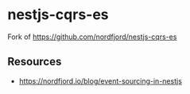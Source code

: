 # nestjs-cqrs-es

Fork of https://github.com/nordfjord/nestjs-cqrs-es

## Resources

- https://nordfjord.io/blog/event-sourcing-in-nestjs
